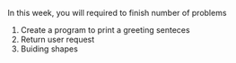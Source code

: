 In this week, you will required to finish number of problems

1. Create a program to print a greeting senteces
2. Return user request
3. Buiding shapes